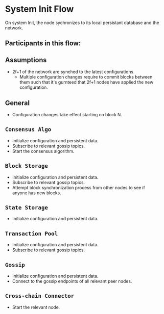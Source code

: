 # System Init Flow

On system Init, the node sychronizes to its local persistant database and the network.

## Participants in this flow:
<!--
* Persistent services
  * `Consensus Algo`
  * `Block Storage`
  * `State Storage`

* Non-persistent services
  * `Transaction Pool`
  * `Gossip`

* Stateless services
  * `Consensus Context`
  * `Virtual Machine`
  * `Processors`
  * `Public API`
-->

## Assumptions
* 2f+1 of the network are synched to the latest configurations.
  * Multiple configuration changes require to commit blocks between them such that it's gurnteed that 2f+1 nodes have applied the new configuration.

## General
* Configuration changes take effect starting on block N.


## `Consensus Algo`

* Initialize configuration and persistent data.
* Subscribe to relevant gossip topics.
* Start the consensus algorithm.

## `Block Storage`

* Initialize configuration and persistent data.
* Subscribe to relevant gossip topics.
* Attempt block synchronization process from other nodes to see if anyone has new blocks.

## `State Storage`

* Initialize configuration and persistent data.

## `Transaction Pool`

* Initialize configuration and persistent data.
* Subscribe to relevant gossip topics.

## `Gossip`

* Initialize configuration and persistent data.
* Connect to the gossip endpoints of all relevant peer nodes.

## `Cross-chain Connector`

* Start the relevant node.
